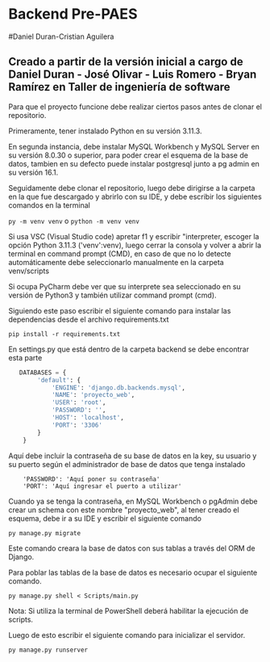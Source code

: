 # Backend Pre-PAES
#Daniel Duran-Cristian Aguilera
## Creado a partir de la versión inicial a cargo de Daniel Duran - José Olivar - Luis Romero - Bryan Ramírez en Taller de ingeniería de software

Para que el proyecto funcione debe realizar ciertos pasos antes de clonar el repositorio.

Primeramente, tener instalado Python en su versión 3.11.3.

En segunda instancia, debe instalar MySQL Workbench y MySQL Server en su versión 8.0.30 o superior, para poder crear el esquema de la base de datos, tambien en su defecto puede instalar postgresql junto a pg admin en su versión 16.1.

Seguidamente debe clonar el repositorio, luego debe dirigirse a la carpeta en la que fue descargado y abrirlo con su IDE, y debe escribir los siguientes comandos en la terminal

```py -m venv venv``` o ```python -m venv venv```

Si usa VSC (Visual Studio code) apretar f1 y escribir "interpreter, escoger la opción Python 3.11.3 ('venv':venv), luego cerrar la consola y volver a abrir la terminal en command prompt (CMD), en caso de que no lo detecte automáticamente debe seleccionarlo manualmente en la carpeta venv/scripts

Si ocupa PyCharm debe ver que su interprete sea seleccionado en su versión de Python3 y también utilizar command prompt (cmd).

Siguiendo este paso escribir el siguiente comando para instalar las dependencias desde el archivo requirements.txt

```pip install -r requirements.txt```

En settings.py que está dentro de la carpeta backend se debe encontrar esta parte

```python
   DATABASES = {
        'default': {
            'ENGINE': 'django.db.backends.mysql',
            'NAME': 'proyecto_web',
            'USER': 'root',
            'PASSWORD': '',
            'HOST': 'localhost',
            'PORT': '3306'
        }
    }
```

Aquí debe incluir la contraseña de su base de datos en la key, su usuario y su puerto según el administrador de base de datos que tenga instalado 

``` 
    'PASSWORD': 'Aquí poner su contraseña'
    'PORT': 'Aquí ingresar el puerto a utilizar'
``` 

Cuando ya se tenga la contraseña, en MySQL Workbench o pgAdmin debe crear un schema con este nombre "proyecto_web", al tener creado el esquema, debe ir a su IDE y escribir el siguiente comando

```py manage.py migrate```

Este comando creara la base de datos con sus tablas a través del ORM de Django.

Para poblar las tablas de la base de datos es necesario ocupar el siguiente comando.

```py manage.py shell < Scripts/main.py```

Nota: Si utiliza la terminal de PowerShell deberá habilitar la ejecución de scripts.

Luego de esto escribir el siguiente comando para inicializar el servidor.

```py manage.py runserver```




